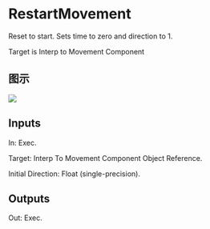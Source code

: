 # RestartMovement

Reset to start. Sets time to zero and direction to 1.

Target is Interp to Movement Component

## 图示

![]($-20221218-18310094.png)

## Inputs

In: Exec.

Target: Interp To Movement Component Object Reference.

Initial Direction: Float (single-precision).  

## Outputs

Out: Exec.

